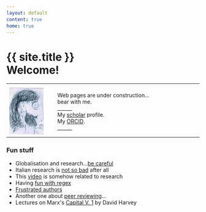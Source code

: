 ```yaml
---
layout: default
content: true
home: true
---
```



<h1>{{ site.title }}<br/>Welcome!</h1>
  <table>
  <tr>
    <th style="width:25%"></th>
    <th style="width:55%"></th>
    <th style="width:20%"></th>
  </tr>
  <tr>
  <td valing="top">
      <img alt="me" src="me.jpg" width="80%" />
  </td>
  <td valing="top">
    Web pages are under construction...<br/>bear with me.
	<br/>______
    <br/>My <a href="https://scholar.google.com/citations?user=UsADbUQAAAAJ&hl=en">scholar</a> profile.
    <br/>My <a href="https://orcid.org/0000-0002-7032-3281">ORCID</a>.
	<br/>______
  </td>
  </tr>
  </table>

### Fun stuff
* Globalisation and research...[be careful](http://www.sciencedirect.com/science/article/pii/S0140673614607972)
* Italian research is [not so bad](https://medium.com/@alfonsofuggetta/b5ab6eb2ecd0) after all
* This [video](https://www.youtube.com/watch?v=zDZFcDGpL4U) is somehow related to research
* Having [fun with regex](http://regexcrossword.com)
* [Frustrated authors](http://eloquentscience.com/wp-content/uploads/2012/02/Frustrated_author.pdf)
* Another one about [peer reviewing](http://www.sigmod.org/publications/sigmod-record/0812/p100.open.cormode.pdf)...
* Lectures on Marx's [Capital V. 1](https://goo.gl/TNRzO6) by David Harvey

